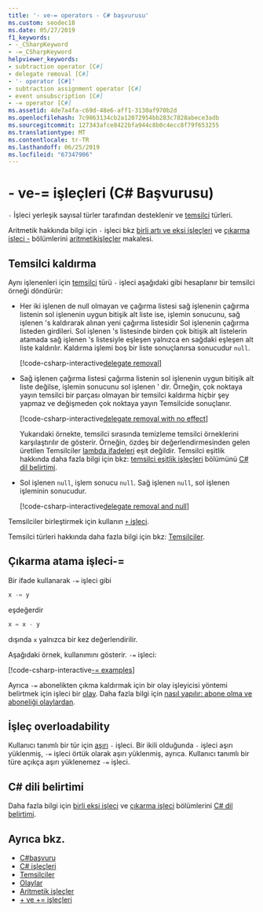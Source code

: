 ```yaml
---
title: '- ve-= operators - C# başvurusu'
ms.custom: seodec18
ms.date: 05/27/2019
f1_keywords:
- -_CSharpKeyword
- -=_CSharpKeyword
helpviewer_keywords:
- subtraction operator [C#]
- delegate removal [C#]
- '- operator [C#]'
- subtraction assignment operator [C#]
- event unsubscription [C#]
- -= operator [C#]
ms.assetid: 4de7a4fa-c69d-48e6-aff1-3130af970b2d
ms.openlocfilehash: 7c9863134cb2a12072954bb283c7828abece3adb
ms.sourcegitcommit: 127343afce8422bfa944c8b0c4ecc8f79f653255
ms.translationtype: MT
ms.contentlocale: tr-TR
ms.lasthandoff: 06/25/2019
ms.locfileid: "67347906"
---
```

# <a name="--and---operators-c-reference"></a>- ve-= işleçleri (C# Başvurusu)

`-` İşleci yerleşik sayısal türler tarafından desteklenir ve [temsilci](../keywords/delegate.md) türleri.

Aritmetik hakkında bilgi için `-` işleci bkz [birli artı ve eksi işleçleri](arithmetic-operators.md#unary-plus-and-minus-operators) ve [çıkarma işleci -](arithmetic-operators.md#subtraction-operator--) bölümlerini [aritmetikişleçler](arithmetic-operators.md) makalesi.

## <a name="delegate-removal"></a>Temsilci kaldırma

Aynı işlenenleri için [temsilci](../keywords/delegate.md) türü `-` işleci aşağıdaki gibi hesaplanır bir temsilci örneği döndürür:

- Her iki işlenen de null olmayan ve çağırma listesi sağ işlenenin çağırma listenin sol işlenenin uygun bitişik alt liste ise, işlemin sonucunu, sağ işlenen 's kaldırarak alınan yeni çağırma listesidir Sol işlenenin çağırma listeden girdileri. Sol işlenen 's listesinde birden çok bitişik alt listelerin atamada sağ işlenen 's listesiyle eşleşen yalnızca en sağdaki eşleşen alt liste kaldırılır. Kaldırma işlemi boş bir liste sonuçlanırsa sonucudur `null`.

  [!code-csharp-interactive[delegate removal](~/samples/csharp/language-reference/operators/SubtractionOperator.cs#DelegateRemoval)]

- Sağ işlenen çağırma listesi çağırma listenin sol işlenenin uygun bitişik alt liste değilse, işlemin sonucunu sol işlenen ' dir. Örneğin, çok noktaya yayın temsilci bir parçası olmayan bir temsilci kaldırma hiçbir şey yapmaz ve değişmeden çok noktaya yayın Temsilcide sonuçlanır.

  [!code-csharp-interactive[delegate removal with no effect](~/samples/csharp/language-reference/operators/SubtractionOperator.cs#DelegateRemovalNoChange)]

  Yukarıdaki örnekte, temsilci sırasında temizleme temsilci örneklerini karşılaştırılır de gösterir. Örneğin, özdeş bir değerlendirmesinden gelen üretilen Temsilciler [lambda ifadeleri](../../programming-guide/statements-expressions-operators/lambda-expressions.md) eşit değildir. Temsilci eşitlik hakkında daha fazla bilgi için bkz: [temsilci eşitlik işleçleri](~/_csharplang/spec/expressions.md#delegate-equality-operators) bölümünü [ C# dil belirtimi](../language-specification/index.md).

- Sol işlenen `null`, işlem sonucu `null`. Sağ işlenen `null`, sol işlenen işleminin sonucudur.

  [!code-csharp-interactive[delegate removal and null](~/samples/csharp/language-reference/operators/SubtractionOperator.cs#DelegateRemovalAndNull)]

Temsilciler birleştirmek için kullanın [ `+` işleci](addition-operator.md#delegate-combination).

Temsilci türleri hakkında daha fazla bilgi için bkz: [Temsilciler](../../programming-guide/delegates/index.md).

## <a name="subtraction-assignment-operator--"></a>Çıkarma atama işleci-=

Bir ifade kullanarak `-=` işleci gibi

```csharp
x -= y
```

eşdeğerdir

```csharp
x = x - y
```

dışında `x` yalnızca bir kez değerlendirilir.
  
Aşağıdaki örnek, kullanımını gösterir. `-=` işleci:

[!code-csharp-interactive[-= examples](~/samples/csharp/language-reference/operators/SubtractionOperator.cs#SubtractAndAssign)]

Ayrıca `-=` abonelikten çıkma kaldırmak için bir olay işleyicisi yöntemi belirtmek için işleci bir [olay](../keywords/event.md). Daha fazla bilgi için [nasıl yapılır: abone olma ve aboneliği olaylardan](../../programming-guide/events/how-to-subscribe-to-and-unsubscribe-from-events.md).

## <a name="operator-overloadability"></a>İşleç overloadability

Kullanıcı tanımlı bir tür için [aşırı](../keywords/operator.md) `-` işleci. Bir ikili olduğunda `-` işleci aşırı yüklenmiş, `-=` işleci örtük olarak aşırı yüklenmiş, ayrıca. Kullanıcı tanımlı bir türe açıkça aşırı yüklenemez `-=` işleci.

## <a name="c-language-specification"></a>C# dili belirtimi

Daha fazla bilgi için [birli eksi işleci](~/_csharplang/spec/expressions.md#unary-minus-operator) ve [çıkarma işleci](~/_csharplang/spec/expressions.md#subtraction-operator) bölümlerini [ C# dil belirtimi](~/_csharplang/spec/introduction.md).

## <a name="see-also"></a>Ayrıca bkz.

- [C#başvuru](../index.md)
- [C# işleçleri](index.md)
- [Temsilciler](../../programming-guide/delegates/index.md)
- [Olaylar](../../programming-guide/events/index.md)
- [Aritmetik işleçler](arithmetic-operators.md)
- [+ ve += işleçleri](addition-operator.md)
